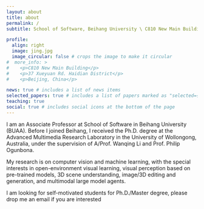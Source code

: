```yaml
---
layout: about
title: about
permalink: /
subtitle: School of Software, Beihang University \ C810 New Main Building, 37 Xueyuan Rd, Haidian District, Beijing, China

profile:
  align: right
  image: jing.jpg
  image_circular: false # crops the image to make it circular
#  more_info: >
#    <p>C810 New Main Building</p>
#    <p>37 Xueyuan Rd. Haidian District</p>
#    <p>Beijing, China</p>

news: true # includes a list of news items
selected_papers: true # includes a list of papers marked as "selected={true}"
teaching: true
social: true # includes social icons at the bottom of the page
---
```


I am an Associate Professor at School of Software in Beihang University (BUAA). Before I joined Beihang, I received the Ph.D. degree at the Advanced Multimedia Research Laboratory in the University of Wollongong, Australia, under the supervision of A/Prof. Wanqing Li and Prof. Philip Ogunbona.

My research is on computer vision and machine learning, with the special interests in open-environment visual learning, visual perception based on pre-trained models, 3D scene understanding, image/3D editing and generation, and multimodal large model agents.

I am looking for self-motivated students for Ph.D./Master degree, please drop me an email if you are interested

